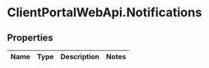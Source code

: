 # ClientPortalWebApi.Notifications

## Properties
Name | Type | Description | Notes
------------ | ------------- | ------------- | -------------


